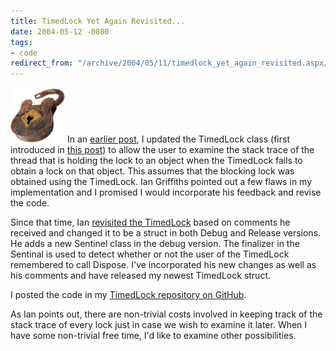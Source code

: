 ```yaml
---
title: TimedLock Yet Again Revisited...
date: 2004-05-12 -0800
tags:
- code
redirect_from: "/archive/2004/05/11/timedlock_yet_again_revisited.aspx/"
---
```


![lock](/images/lock.jpg) In an [earlier
post](/archive/2004/04/17/timedlock-revisited.aspx), I updated the
TimedLock class (first introduced in [this
post](http://www.interact-sw.co.uk/iangblog/2004/03/23/locking)) to
allow the user to examine the stack trace of the thread that is holding
the lock to an object when the TimedLock fails to obtain a lock on that
object. This assumes that the blocking lock was obtained using the
TimedLock. Ian Griffiths pointed out a few flaws in my implementation
and I promised I would incorporate his feedback and revise the code.

Since that time, Ian [revisited the
TimedLock](http://www.interact-sw.co.uk/iangblog/2004/04/26/yetmoretimedlocking)
based on comments he received and changed it to be a struct in both
Debug and Release versions. He adds a new Sentinel class in the debug
version. The finalizer in the Sentinal is used to detect whether or not
the user of the TimedLock remembered to call Dispose. I've incorporated
his new changes as well as his comments and have released my newest
TimedLock struct.

I posted the code in my [TimedLock repository on GitHub](https://github.com/Haacked/TimedLock/).

As Ian points out, there are non-trivial costs involved in keeping track
of the stack trace of every lock just in case we wish to examine it
later. When I have some non-trivial free time, I'd like to examine other
possibilities.

